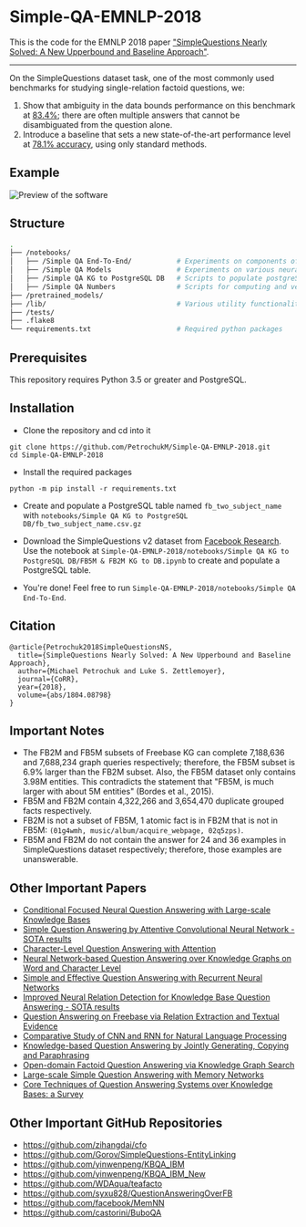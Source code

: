 # Simple-QA-EMNLP-2018

This is the code for the EMNLP 2018 paper ["SimpleQuestions Nearly Solved: A New Upperbound and Baseline Approach"](https://arxiv.org/pdf/1804.08798.pdf).

----------------------

On the SimpleQuestions dataset task, one of the most commonly used benchmarks for studying single-relation factoid questions, we:

1. Show that ambiguity in the data bounds performance on this benchmark at [83.4%](https://github.com/PetrochukM/Simple-QA-EMNLP-2018/blob/master/notebooks/Simple%20QA%20Numbers/HYPOTHESIS%20-%20Accuracy%20Upperbound.ipynb); there are often multiple answers that cannot be disambiguated from the question alone.
2. Introduce a baseline that sets a new state-of-the-art performance level at [78.1% accuracy](https://github.com/PetrochukM/Simple-QA-EMNLP-2018/blob/master/notebooks/Simple%20QA%20End-To-End/Step%203%20-%20Predict%20Relation%20and%20Finish.ipynb),  using only standard methods.

## Example

![Preview of the software](https://github.com/PetrochukM/Simple-QA-EMNLP-2018/blob/master/preview.png)

## Structure

```bash
.
├── /notebooks/                          
│   ├── /Simple QA End-To-End/           # Experiments on components of the end-to-end QA pipeline
│   ├── /Simple QA Models                # Experiments on various neural models
│   ├── /Simple QA KG to PostgreSQL DB   # Scripts to populate postgreSQL
│   ├── /Simple QA Numbers               # Scripts for computing and verifying various numbers
├── /pretrained_models/                   
├── /lib/                                # Various utility functionality
├── /tests/                               
├── .flake8                               
└── requirements.txt                     # Required python packages
```


## Prerequisites

This repository requires Python 3.5 or greater and PostgreSQL.

## Installation

* Clone the repository and cd into it
```
git clone https://github.com/PetrochukM/Simple-QA-EMNLP-2018.git
cd Simple-QA-EMNLP-2018
```

* Install the required packages
```
python -m pip install -r requirements.txt
```

* Create and populate a PostgreSQL table named ``fb_two_subject_name`` with ``notebooks/Simple QA KG to PostgreSQL DB/fb_two_subject_name.csv.gz``

* Download the SimpleQuestions v2 dataset from [Facebook Research](https://research.fb.com/downloads/babi/). Use the notebook at ``Simple-QA-EMNLP-2018/notebooks/Simple QA KG to PostgreSQL DB/FB5M & FB2M KG to DB.ipynb`` to create and populate a PostgreSQL table. 

* You're done! Feel free to run ``Simple-QA-EMNLP-2018/notebooks/Simple QA End-To-End``.

## Citation

```
@article{Petrochuk2018SimpleQuestionsNS,
  title={SimpleQuestions Nearly Solved: A New Upperbound and Baseline Approach},
  author={Michael Petrochuk and Luke S. Zettlemoyer},
  journal={CoRR},
  year={2018},
  volume={abs/1804.08798}
}
```

## Important Notes

* The FB2M and FB5M subsets of Freebase KG can complete 7,188,636 and 7,688,234 graph queries respectively; therefore, the FB5M subset is 6.9% larger than the FB2M subset. Also, the FB5M dataset only contains 3.98M entities. This contradicts the statement that "FB5M, is much larger with about 5M entities" (Bordes et al., 2015). 
* FB5M and FB2M contain 4,322,266 and 3,654,470 duplicate grouped facts respectively. 
* FB2M is not a subset of FB5M, 1 atomic fact is in FB2M that is not in FB5M: ``(01g4wmh, music/album/acquire_webpage, 02q5zps)``.
* FB5M and FB2M do not contain the answer for 24 and 36 examples in SimpleQuestions dataset respectively; therefore, those examples are unanswerable.

## Other Important Papers
- [Conditional Focused Neural Question Answering with Large-scale Knowledge Bases](https://www.aclweb.org/anthology/P/P16/P16-1076.pdf)
- [Simple Question Answering by Attentive Convolutional Neural Network - SOTA results](https://arxiv.org/abs/1606.03391)
- [Character-Level Question Answering with Attention](https://arxiv.org/abs/1604.00727)
- [Neural Network-based Question Answering over Knowledge Graphs on Word and Character Level](http://jens-lehmann.org/files/2017/www_nn_factoid_qa.pdf)
- [Simple and Effective Question Answering with Recurrent Neural Networks](https://arxiv.org/abs/1606.05029)
- [Improved Neural Relation Detection for Knowledge Base Question Answering - SOTA results](https://arxiv.org/pdf/1704.06194.pdf)
- [Question Answering on Freebase via Relation Extraction and Textual Evidence](https://arxiv.org/abs/1603.00957)
- [Comparative Study of CNN and RNN for Natural Language Processing](https://arxiv.org/abs/1702.01923)
- [Knowledge-based Question Answering by Jointly Generating, Copying and Paraphrasing](http://dl.acm.org/citation.cfm?id=3133064)
- [Open-domain Factoid Question Answering via Knowledge Graph Search](https://pdfs.semanticscholar.org/6414/5a8edf9add1156d97c489028539fa4c5c66c.pdf)
- [Large-scale Simple Question Answering with Memory Networks](https://research.fb.com/wp-content/uploads/2016/11/large-scale_simple_question_answering_with_memory_networks.pdf?)
- [Core Techniques of Question Answering Systems over Knowledge Bases: a Survey](https://hal.archives-ouvertes.fr/hal-01637143/document)

## Other Important GitHub Repositories
- https://github.com/zihangdai/cfo
- https://github.com/Gorov/SimpleQuestions-EntityLinking
- https://github.com/yinwenpeng/KBQA_IBM
- https://github.com/yinwenpeng/KBQA_IBM_New
- https://github.com/WDAqua/teafacto
- https://github.com/syxu828/QuestionAnsweringOverFB
- https://github.com/facebook/MemNN
- https://github.com/castorini/BuboQA
